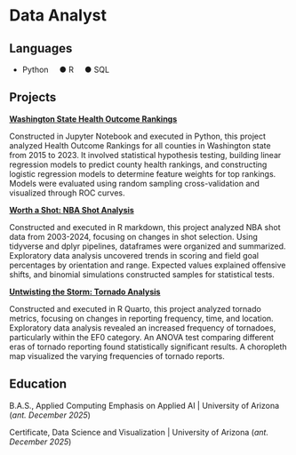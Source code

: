 # Data Analyst

## Languages
- Python &nbsp;&nbsp;&nbsp; ● R &nbsp;&nbsp;&nbsp; ● SQL

## Projects
**[Washington State Health Outcome Rankings](https://github.com/EScotCarpenter/washington-state-health-outcomes)**

Constructed in Jupyter Notebook and executed in Python, this project analyzed Health Outcome Rankings for all counties in Washington state from 2015 to 2023. It involved statistical hypothesis testing, building linear regression models to predict county health rankings, and constructing logistic regression models to determine feature weights for top rankings. Models were evaluated using random sampling cross-validation and visualized through ROC curves.

**[Worth a Shot: NBA Shot Analysis](https://github.com/EScotCarpenter/worth-a-shot-NBA-shot-analysis)**

Constructed and executed in R markdown, this project analyzed NBA shot data from 2003-2024, focusing on changes in shot selection. Using tidyverse and dplyr pipelines, dataframes were organized and summarized. Exploratory data analysis uncovered trends in scoring and field goal percentages by orientation and range. Expected values explained offensive shifts, and binomial simulations constructed samples for statistical tests.

**[Untwisting the Storm: Tornado Analysis](https://github.com/EScotCarpenter/untwisting-the-storm-tornado-analysis)**

Constructed and executed in R Quarto, this project analyzed tornado metrics, focusing on changes in reporting frequency, time, and location. Exploratory data analysis revealed an increased frequency of tornadoes, particularly within the EF0 category. An ANOVA test comparing different eras of tornado reporting found statistically significant results. A choropleth map visualized the varying frequencies of tornado reports.

## Education
  
  B.A.S., Applied Computing Emphasis on Applied AI | University of Arizona (_ant. December 2025_)
  
  Certificate, Data Science and Visualization | University of Arizona (_ant. December 2025_)
